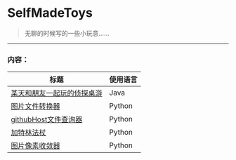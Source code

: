 # SelfMadeToys
> 无聊的时候写的一些小玩意……
---
### 内容：
标题| 使用语言
---|---
[某天和朋友一起玩的侦探桌游](java/DetectiveCardGame)|Java
[图片文件转换器](python/png_file_converter)|Python
[githubHost文件查询器](python/github_host_spider)|Python
[加特林法杖](python/gatling_wand)|Python
[图片像素收敛器](python/pic_convergence)|Python